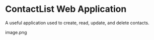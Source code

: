 # ContactList Web Application
A useful application used to create, read, update, and delete contacts.

image.png